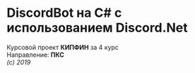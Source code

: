 # DiscordBot на C# с использованием Discord.Net #
Курсовой проект **КИПФИН** за 4 курс  
Направление: **ПКС**  
*(c) 2019*
